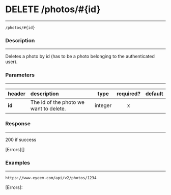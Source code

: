 # DELETE /photos/#{id} 
***
`/photos/#{id}`

### Description
***
Deletes a photo by id (has to be a photo belonging to the authenticated user).

### Parameters
***

|header| description| type |required? |default|
|:---------|:--------------|:----------:|:------------:|:------------:|
|**id**|The id of the photo we want to delete.|integer|x||


### Response
***



200 if success


[Errors][]

### Examples
***

`https://www.eyeem.com/api/v2/photos/1234`







[Errors]: 